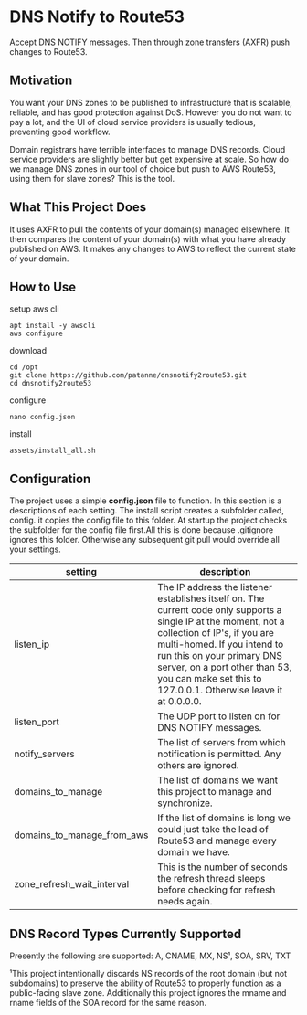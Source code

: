 # DNS Notify to Route53

Accept DNS NOTIFY messages. Then through zone transfers (AXFR) push changes to Route53.

## Motivation

You want your DNS zones to be published to infrastructure that is scalable, reliable, and has good protection against DoS. However you do not want to pay a lot, and the UI of cloud service providers is usually tedious, preventing good workflow.

Domain registrars have terrible interfaces to manage DNS records. Cloud service providers are slightly better but get expensive at scale. So how do we manage DNS zones in our tool of choice but push to AWS Route53, using them for slave zones? This is the tool.

## What This Project Does

It uses AXFR to pull the contents of your domain(s) managed elsewhere. It then compares the content of your domain(s) with what you have already published on AWS. It makes any changes to AWS to reflect the current state of your domain.

## How to Use

setup aws cli

```shell
apt install -y awscli
aws configure
```

download

```shell
cd /opt
git clone https://github.com/patanne/dnsnotify2route53.git
cd dnsnotify2route53
```

configure

```shell
nano config.json
```

install

```shell
assets/install_all.sh
```

## Configuration

The project uses a simple **config.json** file to function. In this section is a descriptions of each setting. The install script creates a subfolder called, config. it copies the config file to this folder. At startup the project checks the subfolder for the config file first.All this is done because .gitignore ignores this folder. Otherwise any subsequent git pull would override all your settings.

| setting                    | description                                                  |
| -------------------------- | ------------------------------------------------------------ |
| listen_ip                  | The IP address the listener establishes itself on. The current code only supports a single IP at the moment, not a collection of IP's, if you are multi-homed. If you intend to run this on your primary DNS server, on a port other than 53, you can make set this to 127.0.0.1. Otherwise leave it at 0.0.0.0. |
| listen_port                | The UDP port to listen on for DNS NOTIFY messages.           |
| notify_servers             | The list of servers from which notification is permitted. Any others are ignored. |
| domains_to_manage          | The list of domains we want this project to manage and synchronize. |
| domains_to_manage_from_aws | If the list of domains is long we could just take the lead of Route53 and manage every domain we have. |
| zone_refresh_wait_interval | This is the number of seconds the refresh thread sleeps before checking for refresh needs again. |

## DNS Record Types Currently Supported

Presently the following are supported: A, CNAME, MX, NS¹, SOA, SRV, TXT

¹This project intentionally discards NS records of the root domain (but not subdomains) to preserve the ability of Route53 to properly function as a public-facing slave zone. Additionally this project ignores the mname and rname fields of the SOA record for the same reason.